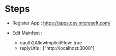 # Steps

- Register App  : https://apps.dev.microsoft.com/

- Edit Mainfest :
    - oauth2AllowImplicitFlow: true
    - replyUrls : ["http://localhost:3000"]